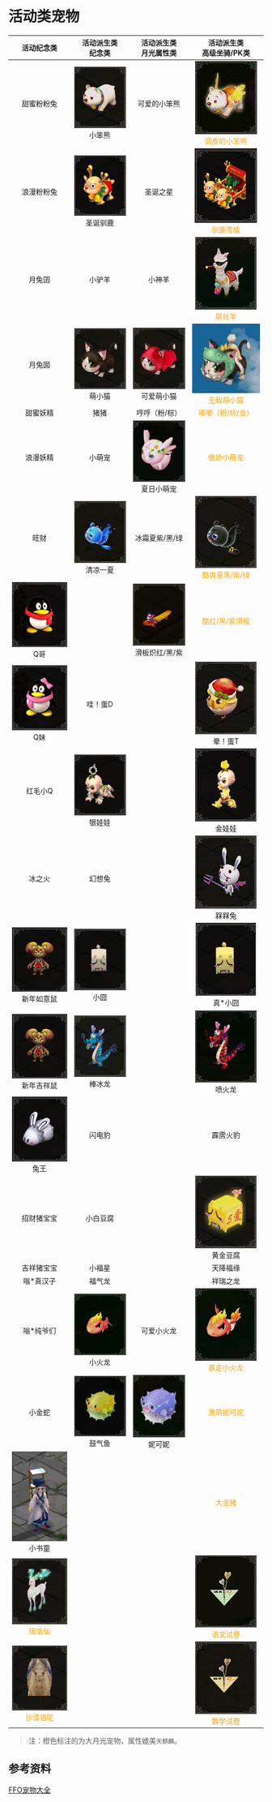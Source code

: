 # 活动类宠物

|                          活动纪念类                          |                 活动派生类<br/>纪念类                  |                  活动派生类<br/>月光属性类                  |                 活动派生类<br/>高级坐骑/PK类                 |
| :----------------------------------------------------------: | :----------------------------------------------------: | :---------------------------------------------------------: | :----------------------------------------------------------: |
|                          甜蜜粉粉兔                          |  ![](/static/images/game/chongwu/xbx.png)<br/>小笨熊   |                        可爱的小笨熊                         | <span style="color:orange">![](/static/images/game/chongwu/tpdxbx.png)<br/>调皮的小笨熊</span> |
|                          浪漫粉粉兔                          | ![](/static/images/game/chongwu/sdxl.jpg)<br/>圣诞驯鹿 |                          圣诞之星                           | <span style="color:orange">![](/static/images/game/chongwu/xlxq.jpg)<br/>驯鹿雪橇</span> |
|                            月兔囝                            |                         小驴羊                         |                           小神羊                            | <span style="color:orange">![](/static/images/game/chongwu/dsy.png)<br/>屌丝羊</span> |
|                            月兔囡                            |  ![](/static/images/game/chongwu/mxm.png)<br/>萌小猫   |  ![](/static/images/game/chongwu/kamxm.png)<br/>可爱萌小猫  | <span style="color:orange">![](/static/images/game/chongwu/wdmxm.png)<br/>无敌萌小猫</span> |
|                           甜蜜妖精                           |                          猪猪                          |                        哼哼（粉/棕）                        |      <span style="color:orange">嘟嘟（粉/棕/金）</span>      |
|                           浪漫妖精                           |                         小萌宠                         |  ![](/static/images/game/chongwu/xrxmc.png)<br/>夏日小萌宠  |         <span style="color:orange">傲娇小萌宠</span>         |
|                             旺财                             | ![](/static/images/game/chongwu/qlyx.png)<br/>清凉一夏 |                       冰霜夏紫/黑/绿                        | <span style="color:orange">![](/static/images/game/chongwu/ksxh.png)<br/>酷爽夏黑/紫/绿</span> |
|       ![](/static/images/game/chongwu/qg.jpg)<br/>Q哥        |                         <br/>                          | ![](/static/images/game/chongwu/xhb.png)<br/>滑板炽红/黑/紫 |       <span style="color:orange">酷红/黑/紫滑板</span>       |
|       ![](/static/images/game/chongwu/qm.jpg)<br/>Q妹        |                        哇！蛋D                         |                            <br/>                            |     ![](/static/images/game/chongwu/ydt.png)<br/>晕！蛋T     |
|                           红毛小Q                            |  ![](/static/images/game/chongwu/yww.jpg)<br/>银娃娃   |                            <br/>                            |     ![](/static/images/game/chongwu/jww.jpg)<br/>金娃娃      |
|                            冰之火                            |                         幻想兔                         |                            <br/>                            |     ![](/static/images/game/chongwu/mmt.png)<br/>槑槑兔      |
| ![](/static/images/game/chongwu/xnryjxs.jpg)<br/>新年如意鼠  |    ![](/static/images/game/chongwu/xj.jpg)<br/>小囧    |                            <br/>                            |     ![](/static/images/game/chongwu/zxj.jpg)<br/>真*小囧     |
| ![](/static/images/game/chongwu/xnryjxs.jpg)<br/>新年吉祥鼠  |  ![](/static/images/game/chongwu/bbl.png)<br/>棒冰龙   |                            <br/>                            |     ![](/static/images/game/chongwu/phl.png)<br/>喷火龙      |
|       ![](/static/images/game/chongwu/tw.jpg)<br/>兔王       |                         闪电豹                         |                            <br/>                            |                           霹雳火豹                           |
|                          招财猪宝宝                          |                        小白豆腐                        |                            <br/>                            |    ![](/static/images/game/chongwu/hjdf.png)<br/>黄金豆腐    |
|                          吉祥猪宝宝                          |                         小福星                         |                            <br/>                            |                           天降福缘                           |
|                          嗡*真汉子                           |                         福气龙                         |                            <br/>                            |                           祥瑞之龙                           |
|                          嗡*纯爷们                           |  ![](/static/images/game/chongwu/xhl.png)<br/>小火龙   |                         可爱小火龙                          | <span style="color:orange">![](/static/images/game/chongwu/bzxhl.png)<br/>暴走小火龙</span> |
|                            小金蛇                            |  ![](/static/images/game/chongwu/gqy.png)<br/>鼓气鱼   |     ![](/static/images/game/chongwu/nkn.png)<br/>妮可妮     |         <span style="color:orange">激萌妮可妮</span>         |
|     ![](/static/images/game/chongwu/xst.png)<br/>小书童      |                         <br/>                          |                            <br/>                            |           <span style="color:orange">大金猪</span>           |
| <span style="color:orange">![](/static/images/game/chongwu/llx.png)<br/>璃珞仙</span> |                         <br/>                          |                            <br/>                            | <span style="color:orange">![](/static/images/game/chongwu/ywsj.png)<br/>语文试卷</span> |
| <span style="color:orange">![](/static/images/game/chongwu/smlt.png)<br/>沙漠骆驼</span> |                         <br/>                          |                            <br/>                            | <span style="color:orange">![](/static/images/game/chongwu/sxsj.png)<br/>数学试卷</span> |

>  注：橙色标注的为大月光宠物，属性媲美`天麒麟`。

## 参考资料

[FFO宠物大全](https://tieba.baidu.com/p/6210440676)
